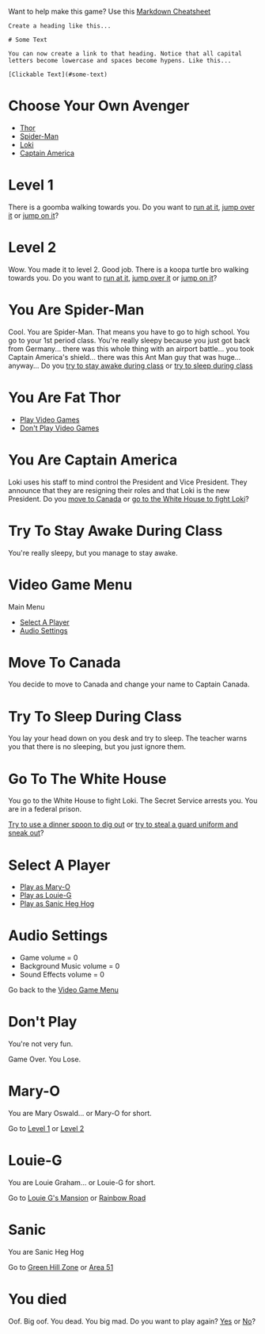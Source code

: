 Want to help make this game? Use this [Markdown Cheatsheet](https://github.com/adam-p/markdown-here/wiki/Markdown-Cheatsheet)
```
Create a heading like this...

# Some Text

You can now create a link to that heading. Notice that all capital letters become lowercase and spaces become hypens. Like this...

[Clickable Text](#some-text)
```

# Choose Your Own Avenger

  - [Thor](#you-are-fat-thor)
  - [Spider-Man](#you-are-spider-man)
  - [Loki]()
  - [Captain America](#you-are-captain-america)

# Level 1

There is a goomba walking towards you. Do you want to [run at it](#you-died), [jump over it]() or [jump on it]()?

# Level 2

Wow. You made it to level 2. Good job. There is a koopa turtle bro walking towards you. Do you want to [run at it](#you-died), [jump over it]() or [jump on it]()?

# You Are Spider-Man

Cool. You are Spider-Man. That means you have to go to high school. You go to your 1st period class. You're really sleepy because you just got back from Germany... there was this whole thing with an airport battle... you took Captain America's shield... there was this Ant Man guy that was huge... anyway...
Do you [try to stay awake during class](#try-to-stay-awake-during-class) or [try to sleep during class](#try-to-sleep-during-class)

# You Are Fat Thor

  - [Play Video Games](#video-game-menu)
  - [Don't Play Video Games](#dont-play)

# You Are Captain America

Loki uses his staff to mind control the President and Vice President. They announce that they are resigning their roles and that Loki is the new President. Do you [move to Canada](#move-to-canada) or [go to the White House to fight Loki](#go-to-the-white-house)?

# Try To Stay Awake During Class

You're really sleepy, but you manage to stay awake.

# Video Game Menu

Main Menu

  - [Select A Player](#select-a-player)
  - [Audio Settings](#audio-settings)

# Move To Canada

You decide to move to Canada and change your name to Captain Canada.

# Try To Sleep During Class

You lay your head down on you desk and try to sleep. The teacher warns you that there is no sleeping, but you just ignore them.

# Go To The White House

You go to the White House to fight Loki. The Secret Service arrests you. You are in a federal prison.

[Try to use a dinner spoon to dig out]() or [try to steal a guard uniform and sneak out]()?

# Select A Player

  - [Play as Mary-O](#Mary-O)
  - [Play as Louie-G](#Louie-G)
  - [Play as Sanic Heg Hog](#Sanic)

# Audio Settings

  - Game volume = 0
  - Background Music volume = 0
  - Sound Effects volume = 0

Go back to the [Video Game Menu](#video-game-menu)

# Don't Play

You're not very fun.

Game Over. You Lose.

# Mary-O

You are Mary Oswald... or Mary-O for short.

Go to [Level 1](#level-1) or [Level 2](#level-2)

# Louie-G

You are Louie Graham... or Louie-G for short.

Go to [Louie G's Mansion]() or [Rainbow Road]()

# Sanic

You are Sanic Heg Hog

Go to [Green Hill Zone]() or [Area 51]()


# You died

Oof. Big oof. You dead. You big mad. Do you want to play again? [Yes](#video-game-menu) or [No](#dont-play)?
